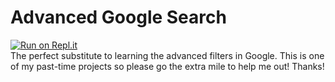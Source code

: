 # Advanced Google Search
[![Run on Repl.it](https://repl.it/badge/github/AdvaitThePro/AdvancedGoogleSearch)](https://repl.it/github/AdvaitThePro/AdvancedGoogleSearch)<br>
The perfect substitute to learning the advanced filters in Google. This is one of my past-time projects so please go the extra mile to help me out! Thanks!